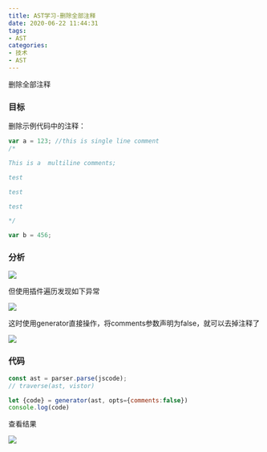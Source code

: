 ```yaml
---
title: AST学习-删除全部注释
date: 2020-06-22 11:44:31
tags:
- AST
categories:
- 技术
- AST
---
```


删除全部注释

<!-- more -->

### 目标

删除示例代码中的注释：

```javascript
var a = 123; //this is single line comment
/*

This is a  multiline comments;

test

test

test

*/

var b = 456;
```

### 分析

![](WX20200622-114717.png)

但使用插件遍历发现如下异常

![](WX20200622-115102.png)

这时使用generator直接操作，将comments参数声明为false，就可以去掉注释了

![](WX20200622-115311.png)

### 代码

```javascript
const ast = parser.parse(jscode);
// traverse(ast, vistor)

let {code} = generator(ast, opts={comments:false})
console.log(code)
```

查看结果

![](WX20200622-115557.png)